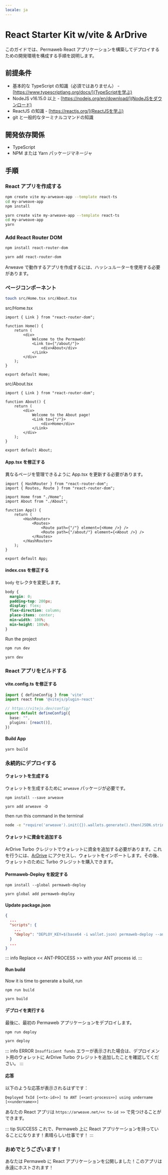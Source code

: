 ```yaml
---
locale: ja
---
```

# React Starter Kit w/vite & ArDrive

このガイドでは、Permaweb React アプリケーションを構築してデプロイするための開発環境を構成する手順を説明します。

## 前提条件

-   基本的な TypeScript の知識（必須ではありません） - [https://www.typescriptlang.org/docs/](TypeScriptを学ぶ)
-   NodeJS v16.15.0 以上 - [https://nodejs.org/en/download/](NodeJSをダウンロード)
-   ReactJS の知識 - [https://reactjs.org/](ReactJSを学ぶ)
-   git と一般的なターミナルコマンドの知識

## 開発依存関係

-   TypeScript
-   NPM または Yarn パッケージマネージャ

## 手順

### React アプリを作成する
<CodeGroup>
<CodeGroupItem title="NPM">

```sh
npm create vite my-arweave-app --template react-ts
cd my-arweave-app
npm install
```

</CodeGroupItem>
<CodeGroupItem title="YARN">

```sh
yarn create vite my-arweave-app --template react-ts
cd my-arweave-app
yarn
```

</CodeGroupItem>
</CodeGroup>

### Add React Router DOM

<CodeGroup>
<CodeGroupItem title="NPM">

```sh
npm install react-router-dom
```

</CodeGroupItem>
<CodeGroupItem title="YARN">

```sh
yarn add react-router-dom
```

</CodeGroupItem>
</CodeGroup>


Arweave で動作するアプリを作成するには、ハッシュルーターを使用する必要があります。

### ページコンポーネント

```sh
touch src/Home.tsx src/About.tsx
```

src/Home.tsx

```tsx
import { Link } from "react-router-dom";

function Home() {
	return (
		<div>
			Welcome to the Permaweb!
			<Link to={"/about/"}>
				<div>About</div>
			</Link>
		</div>
	);
}

export default Home;
```

src/About.tsx

```tsx
import { Link } from "react-router-dom";

function About() {
	return (
		<div>
			Welcome to the About page!
			<Link to={"/"}>
				<div>Home</div>
			</Link>
		</div>
	);
}

export default About;
```

#### App.tsx を修正する

異なるページを管理できるように App.tsx を更新する必要があります。


```tsx
import { HashRouter } from "react-router-dom";
import { Routes, Route } from "react-router-dom";

import Home from "./Home";
import About from "./About";

function App() {
	return (
		<HashRouter>
			<Routes>
				<Route path={"/"} element={<Home />} />
				<Route path={"/about/"} element={<About />} />
			</Routes>
		</HashRouter>
	);
}

export default App;
```

#### index.css を修正する

`body` セレクタを変更します。

```css
body {
  margin: 0;
  padding-top: 200px;
  display: flex;
  flex-direction: column;
  place-items: center;
  min-width: 100%;
  min-height: 100vh;
}
```

Run the project
<CodeGroup>
<CodeGroupItem title="NPM">

```sh
npm run dev
```

</CodeGroupItem>
<CodeGroupItem title="YARN">

```sh
yarn dev
```

</CodeGroupItem>
</CodeGroup>


### React アプリをビルドする

#### vite.config.ts を修正する


```ts
import { defineConfig } from 'vite'
import react from '@vitejs/plugin-react'

// https://vitejs.dev/config/
export default defineConfig({
  base: "",
  plugins: [react()],
})
```
#### Build App

```sh
yarn build
```

### 永続的にデプロイする

#### ウォレットを生成する

ウォレットを生成するために `arweave` パッケージが必要です。

<CodeGroup>
<CodeGroupItem title="NPM">

```console:no-line-numbers
npm install --save arweave
```

  </CodeGroupItem>
  <CodeGroupItem title="YARN">
  
```console:no-line-numbers
yarn add arweave -D
```

  </CodeGroupItem>
</CodeGroup>

then run this command in the terminal

```sh
node -e "require('arweave').init({}).wallets.generate().then(JSON.stringify).then(console.log.bind(console))" > wallet.json
```

#### ウォレットに資金を追加する
ArDrive Turbo クレジットでウォレットに資金を追加する必要があります。これを行うには、[ArDrive](https://app.ardrive.io) にアクセスし、ウォレットをインポートします。その後、ウォレットのために Turbo クレジットを購入できます。

#### Permaweb-Deploy を設定する

<CodeGroup>
  <CodeGroupItem title="NPM">
  
```console:no-line-numbers
npm install --global permaweb-deploy
```

  </CodeGroupItem>
  <CodeGroupItem title="YARN">
  
```console:no-line-numbers
yarn global add permaweb-deploy
```

  </CodeGroupItem>
</CodeGroup>

<!-- ::: info
You will need to add AR to this wallet and fund your Irys wallet to be able to upload this app. See [https://irys.xyz](https://irys.xyz) and [https://www.arweave.org/](https://www.arweave.org/) for more information.
::: -->

#### Update package.json

```json
{
  ...
  "scripts": {
    ...
    "deploy": "DEPLOY_KEY=$(base64 -i wallet.json) permaweb-deploy --ant-process << ANT-PROCESS >> "
  }
  ...
}
```

::: info
Replace << ANT-PROCESS >> with your ANT process id.
:::

#### Run build

Now it is time to generate a build, run

<CodeGroup>
  <CodeGroupItem title="NPM">
  
```console:no-line-numbers
npm run build
```

  </CodeGroupItem>
  <CodeGroupItem title="YARN">
  
```console:no-line-numbers
yarn build
```

  </CodeGroupItem>
</CodeGroup>

#### デプロイを実行する

最後に、最初の Permaweb アプリケーションをデプロイします。



<CodeGroup>
  <CodeGroupItem title="NPM">
  
```console:no-line-numbers
npm run deploy
```

  </CodeGroupItem>
  <CodeGroupItem title="YARN">
  
```console:no-line-numbers
yarn deploy
```

  </CodeGroupItem>
</CodeGroup>

::: info ERROR
`Insufficient funds` エラーが表示された場合は、デプロイメント用のウォレットに ArDrive Turbo クレジットを追加したことを確認してください。
:::

#### 応答

以下のような応答が表示されるはずです：

```shell
Deployed TxId [<<tx-id>>] to ANT [<<ant-process>>] using undername [<<undername>>]
```

あなたの React アプリは `https://arweave.net/<< tx-id >>` で見つけることができます。

::: tip SUCCESS
これで、Permaweb 上に React アプリケーションを持っていることになります！素晴らしい仕事です！
:::
### おめでとうございます！

あなたは Permaweb に React アプリケーションを公開しました！このアプリは永遠にホストされます！